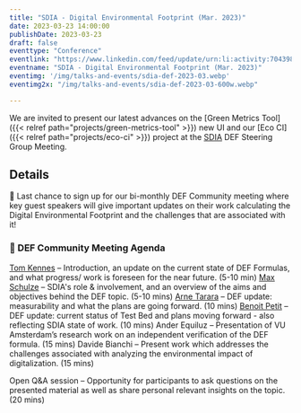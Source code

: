 ```yaml
---
title: "SDIA - Digital Environmental Footprint (Mar. 2023)"
date: 2023-03-23 14:00:00
publishDate: 2023-03-23
draft: false
eventtype: "Conference"
eventlink: "https://www.linkedin.com/feed/update/urn:li:activity:7043980317421895681/"
eventname: "SDIA - Digital Environmental Footprint (Mar. 2023)"
eventimg: '/img/talks-and-events/sdia-def-2023-03.webp'
eventimg2x: "/img/talks-and-events/sdia-def-2023-03-600w.webp"

---
```


We are invited to present our latest advances on the [Green Metrics Tool]({{< relref path="projects/green-metrics-tool" >}}) new UI
and our [Eco CI]({{< relref path="projects/eco-ci" >}}) project at the [SDIA](https://sdialliance.org/) DEF Steering Group Meeting.

## Details

📣 Last chance to sign up for our bi-monthly DEF Community meeting where key guest speakers will give important updates on their work calculating the Digital Environmental Footprint and the challenges that are associated with it!

### 📝 DEF Community Meeting Agenda
[Tom Kennes](https://www.linkedin.com/in/ACoAABVHe-gBC1g8rXaC3YfE6w_CxaKXX2geAa4?lipi=urn%3Ali%3Apage%3Ad_flagship3_company%3B3ag1wD6BRwuoeRSJh30CQQ%3D%3D) – Introduction, an update on the current state of DEF Formulas, and what progress/ work is foreseen for the near future. (5-10 min)
[Max Schulze](https://www.linkedin.com/in/ACoAAADnzf4BdMC9FRXt8DuttlBR-NryOcaAfQ4?lipi=urn%3Ali%3Apage%3Ad_flagship3_company%3B3ag1wD6BRwuoeRSJh30CQQ%3D%3D) – SDIA's role & involvement, and an overview of the aims and objectives behind the DEF topic. (5-10 mins)
[Arne Tarara](https://www.linkedin.com/in/ACoAADmNsRgB11PCU4DH8vkQbt8vdO3j5z4DT2E?lipi=urn%3Ali%3Apage%3Ad_flagship3_company%3B3ag1wD6BRwuoeRSJh30CQQ%3D%3D) – DEF update: measurability and what the plans are going forward. (10 mins)
[Benoit Petit](https://www.linkedin.com/in/ACoAAAWUtbcBcba7hoXdRYNTqYwtwpHnlHKPpyk?lipi=urn%3Ali%3Apage%3Ad_flagship3_company%3B3ag1wD6BRwuoeRSJh30CQQ%3D%3D) – DEF update: current status of Test Bed and plans moving forward - also reflecting SDIA state of work. (10 mins)
Ander Equiluz – Presentation of VU Amsterdam’s research work on an independent verification of the DEF formula. (15 mins)
Davide Bianchi – Present work which addresses the challenges associated with analyzing the environmental impact of digitalization. (15 mins)

Open Q&A session – Opportunity for participants to ask questions on the presented material as well as share personal relevant insights on the topic. (20 mins)
